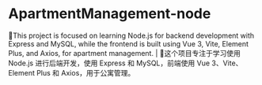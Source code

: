 # ApartmentManagement-node
🚀This project is focused on learning Node.js for backend development with Express and MySQL, while the frontend is built using Vue 3, Vite, Element Plus, and Axios, for apartment management. | 🚀这个项目专注于学习使用 Node.js 进行后端开发，使用 Express 和 MySQL，前端使用 Vue 3、Vite、Element Plus 和 Axios，用于公寓管理。
